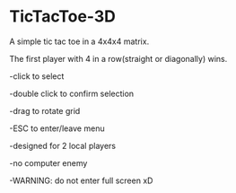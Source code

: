# TicTacToe-3D
A simple tic tac toe in a 4x4x4 matrix.

The first player with 4 in a row(straight or diagonally) wins.

   -click to select

   -double click to confirm selection

   -drag to rotate grid

   -ESC to enter/leave menu
   
   -designed for 2 local players

   -no computer enemy

   -WARNING: do not enter full screen xD
